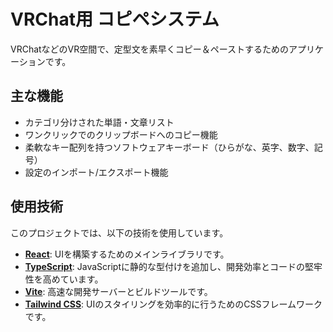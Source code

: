 # VRChat用 コピペシステム

VRChatなどのVR空間で、定型文を素早くコピー＆ペーストするためのアプリケーションです。

## 主な機能

* カテゴリ分けされた単語・文章リスト
* ワンクリックでのクリップボードへのコピー機能
* 柔軟なキー配列を持つソフトウェアキーボード（ひらがな、英字、数字、記号）
* 設定のインポート/エクスポート機能

## 使用技術

このプロジェクトでは、以下の技術を使用しています。

* **[React](https://react.dev/)**: UIを構築するためのメインライブラリです。
* **[TypeScript](https://www.typescriptlang.org/)**: JavaScriptに静的な型付けを追加し、開発効率とコードの堅牢性を高めています。
* **[Vite](https://vitejs.dev/)**: 高速な開発サーバーとビルドツールです。
* **[Tailwind CSS](https://tailwindcss.com/)**: UIのスタイリングを効率的に行うためのCSSフレームワークです。
